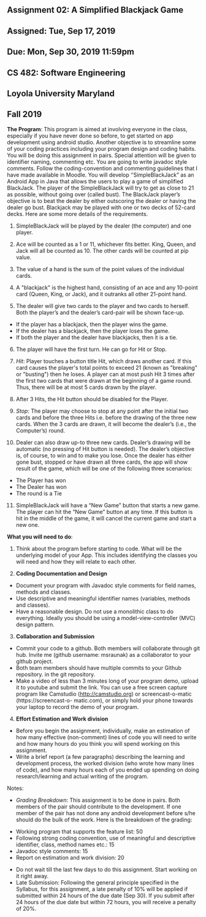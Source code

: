 ## Assignment 02: A Simplified Blackjack Game
## Assigned: Tue, Sep 17, 2019
## Due: Mon, Sep 30, 2019 11:59pm

## CS 482: Software Engineering
## Loyola University Maryland
## Fall 2019

__The Program__: This program is aimed at involving everyone in the class, especially if you have never
done so before, to get started on app development using android studio. Another objective is to
streamline some of your coding practices including your program design and coding habits. You will
be doing this assignment in pairs. Special attention will be given to identifier naming, commenting etc.
You are going to write javadoc style comments. Follow the coding-convention and commenting
guidelines that I have made available in Moodle.
You will develop ‘’SimpleBlackJack” as an Android App in Java that allows the users to play a game
of simplified BlackJack. The player of the SimpleBlackJack will try to get as close to 21 as possible,
without going over (called bust). The BlackJack player’s objective is to beat the dealer by either
outscoring the dealer or having the dealer go bust. Blackjack may be played with one or two decks of
52-card decks. Here are some more details of the requirements.

1. SimpleBlackJack will be played by the dealer (the computer) and one player.

2. Ace will be counted as a 1 or 11, whichever fits better. King, Queen, and Jack will all be
counted as 10. The other cards will be counted at pip value.

3. The value of a hand is the sum of the point values of the individual cards.

4. A &quot;blackjack&quot; is the highest hand, consisting of an ace and any 10-point card (Queen, King,
or Jack), and it outranks all other 21-point hand.

5. The dealer will give two cards to the player and two cards to herself. Both the player’s and
the dealer’s card-pair will be shown face-up.
* If the player has a blackjack, then the player wins the game.
* If the dealer has a blackjack, then the player loses the game.
* If both the player and the dealer have blackjacks, then it is a tie.

6. The player will have the first turn. He can go for Hit or Stop.

7. _Hit_: Player touches a button title Hit, which draws another card. If this card causes the
player&#39;s total points to exceed 21 (known as &quot;breaking&quot; or &quot;busting&quot;) then he loses. A
player can at most push Hit 3 times after the first two cards that were drawn at the
beginning of a game round. Thus, there will be at most 5 cards drawn by the player.

8. After 3 Hits, the Hit button should be disabled for the Player.

9. _Stop_: The player may choose to stop at any point after the initial two cards and before the
three Hits i.e. before the drawing of the three new cards. When the 3 cards are drawn, it
will become the dealer’s (i.e., the Computer’s) round.

10. Dealer can also draw up-to three new cards. Dealer’s drawing will be automatic (no
pressing of Hit button is needed). The dealer’s objective is, of course, to win and to make
you lose. Once the dealer has either gone bust, stopped or have drawn all three cards, the
app will show result of the game, which will be one of the following three scenarios:
* The Player has won
* The Dealer has won
* The round is a Tie

11. SimpleBlackJack will have a “New Game” button that starts a new game. The player can hit
the “New Game” button at any time. If this button is hit in the middle of the game, it will
cancel the current game and start a new one.

__What you will need to do__:
1. Think about the program before starting to code. What will be the underlying model of your
App. This includes identifying the classes you will need and how they will relate to each other.

2. __Coding Documentation and Design__
* Document your program with Javadoc style comments for field names, methods and
classes.
* Use descriptive and meaningful identifier names (variables, methods and classes).
* Have a reasonable design. Do not use a monolithic class to do everything. Ideally you
should be using a model-view-controller (MVC) design pattern.

3. __Collaboration and Submission__

* Commit your code to a github. Both members will collaborate through git hub. Invite
me (github username: msraunak) as a collaborator to your github project.
* Both team members should have multiple commits to your Github repository. in the
git repository.
* Make a video of less than 3 minutes long of your program demo, upload it to
youtube and submit the link. You can use a free screen capture program like
Camstudio (http://camstudio.org) or screencast-o-matic (https://screencast-o-
matic.com), or simply hold your phone towards your laptop to record the demo of
your program.

4. __Effort Estimation and Work division__
* Before you begin the assignment, individually, make an estimation of how many
effective (non-comment) lines of code you will need to write and how many hours do
you think you will spend working on this assignment.
* Write a brief report (a few paragraphs) describing the learning and development
process, the worked division (who wrote how many lines of code), and how many
hours each of you ended up spending on doing research/learning and actual writing
of the program.

Notes:
* _Grading Breakdown_: This assignment is to be done in pairs. Both members of the pair
should contribute to the development. If one member of the pair has not done any android
development before s/he should do the bulk of the work. Here is the breakdown of the
grading:
- Working program that supports the feature list: 50
- Following strong coding convention, use of meaningful
and descriptive identifier, class, method names etc.: 15
- Javadoc style comments: 15
- Report on estimation and work division: 20

* Do not wait till the last few days to do this assignment. Start working on it right away.
* Late Submission: Following the general principle specified in the Syllabus, for this assignment,
a late penalty of 10% will be applied if submitted within 24 hours of the due date (Sep 30). If
you submit after 24 hours of the due date but within 72 hours, you will receive a penalty of
20%.
